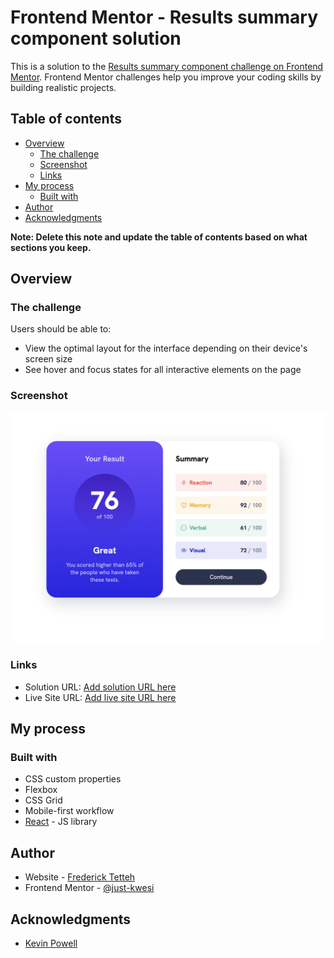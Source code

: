 # Frontend Mentor - Results summary component solution

This is a solution to the [Results summary component challenge on Frontend Mentor](https://www.frontendmentor.io/challenges/results-summary-component-CE_K6s0maV). Frontend Mentor challenges help you improve your coding skills by building realistic projects.

## Table of contents

- [Overview](#overview)
  - [The challenge](#the-challenge)
  - [Screenshot](#screenshot)
  - [Links](#links)
- [My process](#my-process)
  - [Built with](#built-with)
- [Author](#author)
- [Acknowledgments](#acknowledgments)

**Note: Delete this note and update the table of contents based on what sections you keep.**

## Overview

### The challenge

Users should be able to:

- View the optimal layout for the interface depending on their device's screen size
- See hover and focus states for all interactive elements on the page

### Screenshot

![](./assets/screenshot.png)

### Links

- Solution URL: [Add solution URL here](https://github.com/just-kwesi/frontend-mentor-results-summary)
- Live Site URL: [Add live site URL here](https://frontend-mentor-results-summary-mocha.vercel.app/)

## My process

### Built with

- CSS custom properties
- Flexbox
- CSS Grid
- Mobile-first workflow
- [React](https://reactjs.org/) - JS library

## Author

- Website - [Frederick Tetteh](https://www.frederick-tetteh.com)
- Frontend Mentor - [@just-kwesi](https://www.frontendmentor.io/profile/just-kwesi)

## Acknowledgments

- [Kevin Powell](https://www.youtube.com/@KevinPowell)
